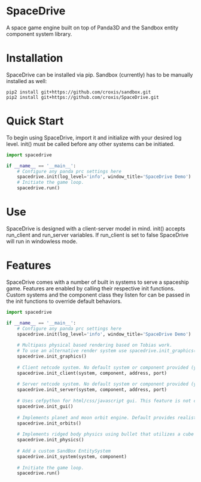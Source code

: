 SpaceDrive
==========

A space game engine built on top of Panda3D and the Sandbox entity component system library.

# Installation

SpaceDrive can be installed via pip. Sandbox (currently) has to be manually installed as well:

```
pip2 install git+https://github.com/croxis/sandbox.git
pip2 install git+https://github.com/croxis/SpaceDrive.git
```

# Quick Start

To begin using SpaceDrive, import it and initialize with your desired log level.
init() must be called before any other systems can be initiated.

```python
import spacedrive

if __name__ == '__main__':
    # Configure any panda prc settings here
    spacedrive.init(log_level='info', window_title='SpaceDrive Demo')
    # Initiate the game loop.
    spacedrive.run()
```
    
# Use

SpaceDrive is designed with a client-server model in mind. init() accepts run_client and run_server variables.
If run_client is set to false SpaceDrive will run in windowless mode.

# Features

SpaceDrive comes with a number of built in systems to serve a spaceship game. Features are enabled by calling their respective init functions. Custom systems and the component class they listen for can be passed in the init functions to override default behaviors.

```python
import spacedrive

if __name__ == '__main__':
    # Configure any panda prc settings here
    spacedrive.init(log_level='info', window_title='SpaceDrive Demo')
    
    # Multipass physical based rendering based on Tobias work.
    # To use an alternative render system use spacedrive.init_graphics(system=CustomEntitySystem, CustomComponent) instead
    spacedrive.init_graphics()
    
    # Client netcode system. No default system or component provided (yet)
    spacedrive.init_client(system, component, address, port)
    
    # Server netcode system. No default system or component provided (yet)
    spacedrive.init_server(system, component, address, port)
    
    # Uses cefpython for html/css/javascript gui. This feature is not complete.
    spacedrive.init_gui()
     
    # Implements planet and moon orbit engine. Default provides realistic celestial movement using the 6 kepler variables
    spacedrive.init_orbits()
    
    # Implements ridged body physics using bullet that utilizes a cube grid system. A floating grid similar to CCP EVE Online is also planned.
    spacedrive.init_physics()
    
    # Add a custom SandBox EntitySystem
    spacedrive.init_system(system, component)
    
    # Initiate the game loop.
    spacedrive.run()
```
